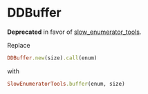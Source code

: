 # DDBuffer

**Deprecated** in favor of [slow_enumerator_tools](https://github.com/ddfreyne/slow_enumerator_tools).

Replace

```ruby
DDBuffer.new(size).call(enum)
```

with

```ruby
SlowEnumeratorTools.buffer(enum, size)
```
